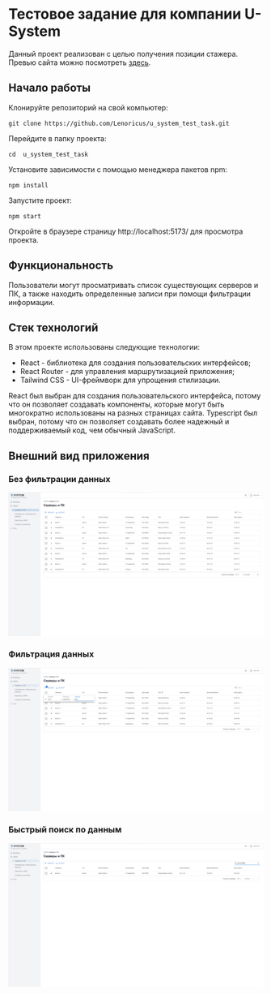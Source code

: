 # Тестовое задание для компании U-System
Данный проект реализован с целью получения позиции стажера.
Превью сайта можно посмотреть [здесь](https://lenoricus.github.io/u_system_test_task/).

## Начало работы
Клонируйте репозиторий на свой компьютер:
```
git clone https://github.com/Lenoricus/u_system_test_task.git
```
Перейдите в папку проекта:
```
cd  u_system_test_task
```
Установите зависимости с помощью менеджера пакетов npm:
```
npm install
```
Запустите проект:
```
npm start
```
Откройте в браузере страницу http://localhost:5173/ для просмотра проекта.

## Функциональность
Пользователи могут просматривать список существующих серверов и ПК, а также находить определенные записи при помощи фильтрации информации.

## Стек технологий
В этом проекте использованы следующие технологии:

+ React - библиотека для создания пользовательских интерфейсов;
+ React Router - для управления маршрутизацией приложения;
+ Tailwind CSS - UI-фреймворк для упрощения стилизации.

React был выбран для создания пользовательского интерфейса, потому что он позволяет создавать компоненты, которые могут быть многократно использованы на разных страницах сайта. Typescript был выбран, потому что он позволяет создавать более надежный и поддерживаемый код, чем обычный JavaScript.

## Внешний вид приложения
### Без фильтрации данных
![no filters](./blob/photo/photo_u_system.png)

### Фильтрация данных
![no filters](./blob/photo/photo_u_system_filter.png)

### Быстрый поиск по данным
![no filters](./blob/photo/photo_u_system_quick_filter.png)
